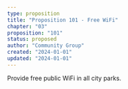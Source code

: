 ```yaml
---
type: proposition
title: "Proposition 101 - Free WiFi"
chapter: "03"
proposition: "101"
status: proposed
author: "Community Group"
created: "2024-01-01"
updated: "2024-01-01"
---
```


Provide free public WiFi in all city parks.
